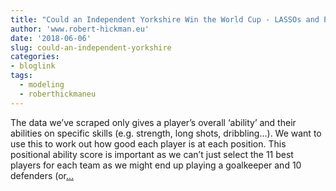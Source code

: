 ```yaml
---
title: "Could an Independent Yorkshire Win the World Cup - LASSOs and Player Positions"
author: 'www.robert-hickman.eu'
date: '2018-06-06'
slug: could-an-independent-yorkshire
categories:
- bloglink
tags:
  - modeling
  - roberthickmaneu
---
```


The data we’ve scraped only gives a player’s overall ‘ability’ and their abilities on specific skills (e.g. strength, long shots, dribbling…). We want to use this to work out how good each player is at each position. This positional ability score is important as we can’t just select the 11 best players for each team as we might end up playing a goalkeeper and 10 defenders (or[... <i class="fas fa-external-link-alt"></i>](http://www.robert-hickman.eu/post/yorkshire_world_cup_2/)

